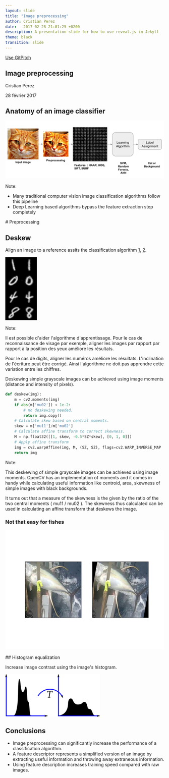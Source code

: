 ```yaml
---
layout: slide
title: "Image preprocessing"
author: Cristian Perez
date:   2017-02-28 21:01:25 +0200
description: A presentation slide for how to use reveal.js in Jekyll
theme: black
transition: slide
---
```


<section data-markdown>

[Use GitPitch](https://gitpitch.com/cristianpb/PresentationTechnique/master?grs=github&t=black)

# Image preprocessing

Cristian Perez

28 février 2017

</section>

<section data-markdown>

## Anatomy of an image classifier

![](/images/image-preprocessing/image-classification-pipeline.jpg)

Note:

- Many traditional computer vision image classification algorithms follow this pipeline
- Deep Learning based algorithms bypass the feature extraction step completely

</section>

<section data-markdown>
# Preprocessing 

## Deskew

Align an image to a reference assits the classification algorithm 
[1](http://docs.opencv.org/trunk/dd/d3b/tutorial_py_svm_opencv.html),
[2](https://www.learnopencv.com/handwritten-digits-classification-an-opencv-c-python-tutorial/).

![](/images/image-preprocessing/deskew1.jpg)

Note:

Il est possible d'aider l'algorithme d'apprentissage. Pour le cas de
reconnaissance de visage par exemple, aligner les images par rapport par
rapport à la position des yeux améliore les résultats.

Pour le cas de digits, aligner les numéros améliore les résultats.
L'inclination de l'écriture peut être corrigé.  Ainsi l'algorithme ne doit pas
apprendre cette variation entre les chiffres.
</section>

<section data-markdown>
Deskewing simple grayscale images can be achieved using image moments (distance and intensity of pixels). 

```python
def deskew(img):
    m = cv2.moments(img)
    if abs(m['mu02']) < 1e-2:
        # no deskewing needed. 
        return img.copy()
    # Calculate skew based on central momemts. 
    skew = m['mu11']/m['mu02']
    # Calculate affine transform to correct skewness. 
    M = np.float32([[1, skew, -0.5*SZ*skew], [0, 1, 0]])
    # Apply affine transform
    img = cv2.warpAffine(img, M, (SZ, SZ), flags=cv2.WARP_INVERSE_MAP | cv2.INTER_LINEAR)
    return img
```

Note: 

This deskewing of simple grayscale images can be achieved using image moments.
OpenCV has an implementation of moments and it comes in handy while calculating
useful information like centroid, area, skewness of simple images with black
backgrounds.

It turns out that a measure of the skewness is the given by the ratio of the
two central moments ( mu11 / mu02 ). The skewness thus calculated can be used
in calculating an affine transform that deskews the image.
</section>


<section data-markdown data-vertical="^\n--\n$">

### Not that easy for fishes

![](/images/image-preprocessing/deskewed.png)

</section>


<section data-markdown data-vertical="^\n--\n$">
## Histogram equalization

Increase image contrast using the image's histogram.

![](/images/image-preprocessing/histogram_equalization.png)
</section>

<section data-markdown data-vertical="^\n--\n$">

# Conclusions

- Image preprocessing can significantly increase the performance of a
  classification algorithm.
- A feature descriptor represents a simplified version of an image by
  extracting useful information and throwing away extraneous information.
- Using feature description increases training speed compared with raw images.

</section>
